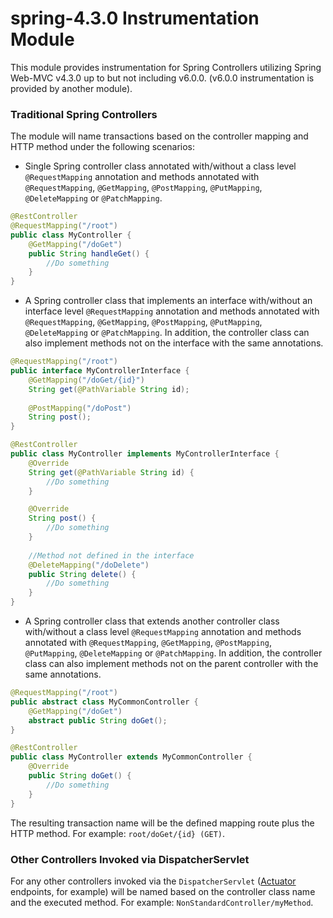 # spring-4.3.0 Instrumentation Module

This module provides instrumentation for Spring Controllers utilizing Spring Web-MVC v4.3.0 up to but not including v6.0.0.
(v6.0.0 instrumentation is provided by another module).

### Traditional Spring Controllers
The module will name transactions based on the controller mapping and HTTP method under the following scenarios:
- Single Spring controller class annotated with/without a class level `@RequestMapping` annotation and methods annotated
  with `@RequestMapping`, `@GetMapping`, `@PostMapping`, `@PutMapping`, `@DeleteMapping` or `@PatchMapping`.
```java
@RestController
@RequestMapping("/root")
public class MyController {
    @GetMapping("/doGet")
    public String handleGet() {
        //Do something
    }
}
```

- A Spring controller class that implements an interface with/without an interface level `@RequestMapping` annotation and methods annotated
  with `@RequestMapping`, `@GetMapping`, `@PostMapping`, `@PutMapping`, `@DeleteMapping` or `@PatchMapping`. In addition, the controller class
  can also implement methods not on the interface with the same annotations.
```java
@RequestMapping("/root")
public interface MyControllerInterface {
    @GetMapping("/doGet/{id}") 
    String get(@PathVariable String id);
    
    @PostMapping("/doPost") 
    String post();
}

@RestController
public class MyController implements MyControllerInterface {
    @Override
    String get(@PathVariable String id) {
        //Do something
    }

    @Override
    String post() {
        //Do something
    }
    
    //Method not defined in the interface
    @DeleteMapping("/doDelete")
    public String delete() {
        //Do something
    }
}
```

- A Spring controller class that extends another controller class with/without a class level `@RequestMapping` annotation and methods annotated
    with `@RequestMapping`, `@GetMapping`, `@PostMapping`, `@PutMapping`, `@DeleteMapping` or `@PatchMapping`. In addition, the controller class
    can also implement methods not on the parent controller with the same annotations.
```java
@RequestMapping("/root")
public abstract class MyCommonController {
    @GetMapping("/doGet")
    abstract public String doGet();
}

@RestController
public class MyController extends MyCommonController {
    @Override
    public String doGet() {
        //Do something
    }
}
```

The resulting transaction name will be the defined mapping route plus the HTTP method. For example: `root/doGet/{id} (GET)`.

### Other Controllers Invoked via DispatcherServlet

For any other controllers invoked via the `DispatcherServlet` ([Actuator](https://docs.spring.io/spring-boot/docs/current/reference/html/actuator.html#actuator.enabling) endpoints, for example)
will be named based on the controller class name and the executed method. For example: `NonStandardController/myMethod`.
